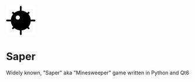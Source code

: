 <img src="https://github.com/Feasuro/saper/blob/main/resources/mine.png" width="80" height="80" />

# Saper
Widely known, "Saper" aka "Minesweeper" game written in Python and Qt6
